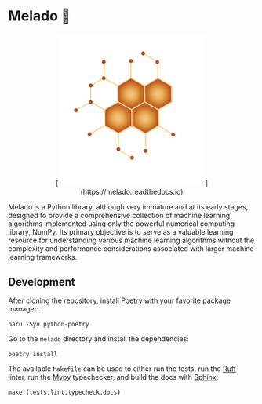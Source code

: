 # Melado 🍯

<p align="center">
    [<img src="https://raw.githubusercontent.com/luizmugnaini/melado/master/docs/_static/logo.png" alt="Melado logo" width="300px"/>](https://melado.readthedocs.io)
</p>

Melado is a Python library, although very immature and at its early stages,
designed to provide a comprehensive collection of machine learning algorithms
implemented using only the powerful numerical computing library, NumPy. Its
primary objective is to serve as a valuable learning resource for understanding
various machine learning algorithms without the complexity and performance
considerations associated with larger machine learning frameworks.

## Development

After cloning the repository, install [Poetry](https://python-poetry.org/)
with your favorite package manager:

```shell
paru -Syu python-poetry
```

Go to the `melado` directory and install the dependencies:

```shell
poetry install
```

The available `Makefile` can be used to either run the tests, run the
[Ruff](https://beta.ruff.rs/docs/) linter, run the [Mypy](https://mypy-lang.org/)
typechecker, and build the docs with [Sphinx](https://www.sphinx-doc.org/):

```shell
make {tests,lint,typecheck,docs}
```
